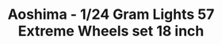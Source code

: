 ---
layout: product
title: "Aoshima - 1/24 Gram Lights 57 Extreme Wheels set 18 inch"
price: "TBA" 
desc: "N/A"
img_path: "/assets/img/AO53010.jpg"
brand: "N/A"
available: false
special_offer: false
new: false
soon: false
cat: "010000"
subcat: "013700"
subsubcat: "0N/A"
sifra: "AO53010"
popular: false
---